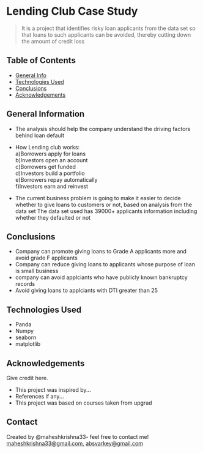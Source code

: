 # Lending Club Case Study
> It is a project that identifies risky loan applicants from the data set so that loans to such applicants can be avoided, thereby cutting down the amount of credit loss


## Table of Contents
* [General Info](#general-information)
* [Technologies Used](#technologies-used)
* [Conclusions](#conclusions)
* [Acknowledgements](#acknowledgements)

<!-- You can include any other section that is pertinent to your problem -->

## General Information
- The analysis should help the company understand the driving factors behind loan default
- How Lending club works:<br>
   a)Borrowers apply for loans<br>
   b)Investors open an account<br>
   c)Borrowers get funded<br>
   d)Investors build a portfolio<br>
   e)Borrowers repay automatically<br>
   f)Investors earn and reinvest<br>
   
- The current business problem is going to make it easier to decide whether to give loans to customers or not, based on analysis from the data set
The data set used has 39000+ applicants information including whether they defaulted or not

<!-- You don't have to answer all the questions - just the ones relevant to your project. -->

## Conclusions
- Company can promote giving loans to Grade A applicants more and avoid grade F applicants
- Company can reduce giving loans to applicants whose purpose of loan is small business
- company can avoid applciants who have publicly known bankruptcy records
- Avoid giving loans to applciants with DTI greater than 25

<!-- You don't have to answer all the questions - just the ones relevant to your project. -->


## Technologies Used
- Panda
- Numpy
- seaborn
- matplotlib


<!-- As the libraries versions keep on changing, it is recommended to mention the version of library used in this project -->

## Acknowledgements
Give credit here.
- This project was inspired by...
- References if any...
- This project was based on courses taken from upgrad


## Contact
Created by @maheshkrishna33- feel free to contact me! maheshkrishna33@gmail.com, absvarkey@gmail.com


<!-- Optional -->
<!-- ## License -->
<!-- This project is open source and available under the [... License](). -->

<!-- You don't have to include all sections - just the one's relevant to your project -->
